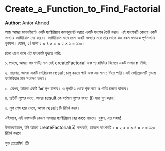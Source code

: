 # Create_a_Function_to_Find_Factorial

**Author**: Antor Ahmed



আজ আমরা জাভাস্ক্রিপ্টে একটি ফ্যাক্টরিয়াল ক্যালকুলেট করতে একটি ফাংশন তৈরি করব। এই ফাংশনটি কোনো একটি সংখ্যার ফ্যাক্টরিয়াল বের করবে। ফ্যাক্টরিয়াল মানে হলো একটি সংখ্যার সঙ্গে তার থেকে কম সকল ধনাত্মক পূর্ণসংখ্যার গুণফল। যেমন, ৫! হলো ৫ × ৪ × ৩ × ২ × ১ = ১২০।

চলো ধাপে ধাপে এই ফাংশনটি বুঝতে পারি:

১. প্রথমে, আমরা ফাংশনটির নাম দেই createFactorial এবং প্যারামিটার হিসেবে একটি সংখ্যা n নিচ্ছি।

২. তারপর, আমরা একটি ভেরিয়েবল result চালু করতে পারি এবং এর মান ১ দিতে পারি। এই ভেরিয়েবলটি চূড়ান্ত ফ্যাক্টরিয়াল মান সংরক্ষণ করবে।

৩. এরপর, আমরা একটি for লুপ চালাব। এ লুপটি ১ থেকে শুরু করে n পর্যন্ত চলতে থাকবে।

৪. প্রতিটি লুপের মধ্যে, আমরা result কে বর্তমান লুপের সংখ্যা (i) দ্বারা গুণ করব।

৫. লুপ শেষ হয়ে গেলে, আমরা result টি রিটার্ন করব।

এইভাবে, এই ফাংশনটি কোনো সংখ্যার ফ্যাক্টরিয়াল বের করতে পারবে। বুঝুন, এত সহজ! 

উদাহরণস্বরূপ, যদি আমরা createFactorial(5) কল করি, তাহলে ফাংশনটি ১ × ২ × ৩ × ৪ × ৫ = ১২০ রিটার্ন করবে। 

শুভ প্রোগ্রামিং! 😊